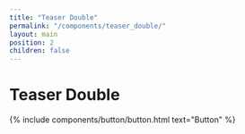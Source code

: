 ```yaml
---
title: "Teaser Double"
permalink: "/components/teaser_double/"
layout: main
position: 2
children: false
---
```


<h1>Teaser Double</h1>
{% include components/button/button.html text="Button" %}